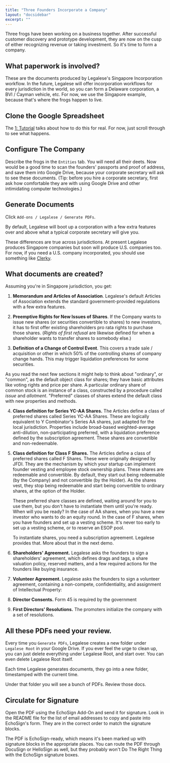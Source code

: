 ```yaml
---
title: "Three Founders Incorporate a Company"
layout: "docsidebar"
excerpt: ""
---
```

Three frogs have been working on a business together. After successful customer discovery and prototype development, they are now on the cusp of either recognizing revenue or taking investment. So it's time to form a company.

## What paperwork is involved?
These are the documents produced by Legalese's Singapore Incorporation workflow. In the future, Legalese will offer incorporation workflows for every jurisdiction in the world, so you can form a Delaware corporation, a BVI / Cayman vehicle, etc. For now, we use the Singapore example, because that's where the frogs happen to live.

## Clone the Google Spreadsheet
The [1: Tutorial](doc:tutorial-2-hello-world)  talks about how to do this for real. For now, just scroll through to see what happens.

## Configure The Company
Describe the frogs in the `Entities` tab. You will need all their deets. Now would be a good time to scan the founders' passports and proof of address, and save them into Google Drive, because your corporate secretary will ask to see these documents. (Tip: before you hire a corporate secretary, first ask how comfortable they are with using Google Drive and other intimidating computer technologies.)

## Generate Documents
Click `Add-ons / Legalese / Generate PDFs`.

By default, Legalese will boot up a corporation with a few extra features over and above what a typical corporate secretary will give you.

These differences are true across jurisdictions. At present Legalese produces Singapore companies but soon will produce U.S. companies too. For now, if you need a U.S. company incorporated, you should use something like [Clerky](http://www.clerky.com/).


## What documents are created?

Assuming you're in Singapore jurisdiction, you get:
1. **Memorandum and Articles of Association**. Legalese's default Articles of Association extends the standard government-provided regulations with a few extra features.

2. **Preemptive Rights for New Issues of Shares**.  If the Company wants to issue new shares (or securities convertible to shares) to new investors, it has to first offer existing shareholders pro rata rights to purchase those shares. (_Rights of first refusal_ are likewise defined for when a shareholder wants to transfer shares to somebody else.)
3. **Definition of a Change of Control Event**. This covers a trade sale / acquisition or other in which 50% of the controlling shares of company change hands. This may trigger liquidation preferences for some securities.

As you read the next few sections it might help to think about "ordinary", or "common", as the default object class for shares; they have basic attributes like voting rights and price per share. A particular ordinary share of common stock is an instance of a class, constructed by a procedure called _issue_ and _allotment_. "Preferred" classes of shares extend the default class with new properties and methods.

4. **Class definition for Series YC-AA Shares.** The Articles define a class of preferred shares called Series YC-AA Shares. These are logically equivalent to Y Combinator's Series AA shares, just adapted for the local jurisdiction. Properties include broad-based weighted-average anti-dilution, non-participating preferred, with a liquidation preference defined by the subscription agreement. These shares are convertible and non-redeemable.

5. **Class definition for Class F Shares.** The Articles define a class of preferred shares called F Shares. These were originally designed by JFDI. They are the mechanism by which your startup can implement founder vesting and employee stock ownership plans. These shares are redeemable and convertible. By default, they start out being redeemable (by the Company) and not convertible (by the Holder). As the shares vest, they stop being redeemable and start being convertible to ordinary shares, at the option of the Holder.

    These preferred share classes are defined, waiting around for you to use them, but you don't have to instantiate them until you're ready. When will you be ready? In the case of AA shares, when you have a new investor who wants to do an equity round. In the case of F shares, when you have founders and set up a vesting scheme. It's never too early to set up a vesting scheme, or to reserve an ESOP pool.

    To instantiate shares, you need a subscription agreement. Legalese provides that. More about that in the next demo.

6. **Shareholders' Agreement.**  Legalese asks the founders to sign a shareholders' agreement, which defines drags and tags, a share valuation policy, reserved matters, and a few required actions for the founders like buying insurance.

7. **Volunteer Agreement.**  Legalese asks the founders to sign a volunteer agreement, containing a non-compete, confidentiality, and assignment of Intellectual Property:

8. **Director Consents.**  Form 45 is required by the government

9. **First Directors' Resolutions.**  The promoters initialize the company with a set of resolutions.

## All these PDFs need your review.
Every time you `Generate PDFs`, Legalese creates a new folder under `Legalese Root` in your Google Drive. If you ever feel the urge to clean up, you can just delete everything under Legalese Root, and start over. You can even delete Legalese Root itself.

Each time Legalese generates documents, they go into a new folder, timestamped with the current time.

Under that folder you will see a bunch of PDFs. Review those docs.

## Circulate for Signature
Open the PDF using the EchoSign Add-On and send it for signature. Look in the README file for the list of email addresses to copy and paste into EchoSign's form. They are in the correct order to match the signature blocks.

The PDF is EchoSign-ready, which means it's been marked up with signature blocks in the appropriate places. You can route the PDF through DocuSign or HelloSign as well, but they probably won't Do The Right Thing with the EchoSign signature boxes.
